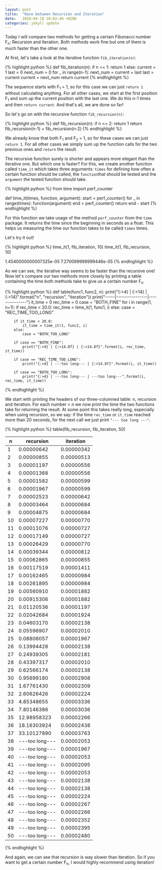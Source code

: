 ```yaml
---
layout: post
title:  "Race between Recursion and Iteration"
date:   2020-04-18 18:02:40 +0200
categories: jekyll update
---
```



Today I will compare two methods for getting a certain Fibonacci number F<sub>n</sub>: Recursion and Iteration.
Both methods work fine but one of them is much faster than the other one.

At first, let's take a look at the iterative function `fib_iteration(n)`:

{% highlight python %}
def fib_iteration(n):
    if n == 1:
        return 1
    else:
        current = 1
        last = 0
        next_num = 0
        for _ in range(n-1):
            next_num = current + last
            last = current
            current = next_num
        return current
{% endhighlight %}

The sequence starts with F<sub>1</sub> = 1, so for this case we can just `return 1` without calculating anything.
For all other cases, we start at the first position F<sub>1</sub> and sum up the current position with the last one. We do this n-1 times and then `return current`.
And that's all, we are done so far! 

So let's go on with the recursive function `fib_recursion(n)`:

{% highlight python %}
def fib_recursion(n):
    if n <= 2:
        return 1
    return fib_recursion(n-1) + fib_recursion(n-2)
{% endhighlight %}

We already know that both F<sub>1</sub> and F<sub>2</sub> = 1, so for these cases we can just `return 1`.
For all other cases we simply sum up the function calls for the two previous ones and `return` the result.

The recursive function surely is shorter and appears more elegant than the iterative one. But which one is faster?
For this, we create another function called `time_it` which takes three arguments: `times` for defining how often a certain function should be called, the `function`that should be tested and the `argument` the tested function should take.

{% highlight python %}
from time import perf_counter

def time_it(times, function, argument):
    start = perf_counter()
    for _ in range(times):
        function(argument)
    end = perf_counter()
    return end - start
{% endhighlight %}

For this function we take usage of the method `perf_counter` from the `time` package. It returns the time since the beginning in seconds as a float. This helps us measuring the time our function takes to be called `times` times.

Let's try it out!

{% highlight python %}
time_it(1, fib_iteration, 10)
time_it(1, fib_recursion, 10)

1.4540000000007325e-05
7.270099999999446e-05
{% endhighlight %}

As we can see, the iterative way seems to be faster than the recursive one!
Now let's compare our two methods more closely by printing a table containing the time both methods take to give us a certain number F<sub>n</sub>.

{% highlight python %}
def table(func1, func2, n):
    print("{:>4} | {:>14} | {:>14}".format("n", "recursion", "iteration"))
    print("-----|----------------|---------------")
    it_time = 0
    rec_time = 0
    case = "BOTH_FINE"
    for i in range(1, n+1):
        if rec_time < 20.0:
            rec_time = time_it(1, func1, i)
        else:
            case = "REC_TIME_TOO_LONG"
            
        if it_time < 20.0:
            it_time = time_it(1, func2, i)
        else:
            case = "BOTH_TOO_LONG"

        if case == "BOTH_FINE":
            print("{:>4} | {:>14.8f} | {:>14.8f}".format(i, rec_time, it_time))

        if case == "REC_TIME_TOO_LONG":
            print("{:>4} | ---too long--- | {:>14.8f}".format(i, it_time))

        if case == "BOTH_TOO_LONG":
            print("{:>4} | ---too long--- | ---too long---".format(i, rec_time, it_time))
{% endhighlight %}

We start with printing the headers of our three-columned table: n, recursion and iteration. For each number < n we now print the time the two functions take for returning the result.
At some point this takes really long, especially when using recursion, so we say: if the time `rec_time` or `it_time` reached more than 20 seconds, for the next call we just print `"--- too long ---"`.

{% highlight python %}
table(fib_recursion, fib_iteration, 50)

   n |      recursion |      iteration
-----|----------------|---------------
   1 |     0.00000642 |     0.00000342
   2 |     0.00000855 |     0.00000513
   3 |     0.00001197 |     0.00000556
   4 |     0.00001368 |     0.00000556
   5 |     0.00001582 |     0.00000599
   6 |     0.00001967 |     0.00000599
   7 |     0.00002523 |     0.00000642
   8 |     0.00003464 |     0.00000684
   9 |     0.00004875 |     0.00000684
  10 |     0.00007227 |     0.00000770
  11 |     0.00011076 |     0.00000727
  12 |     0.00017149 |     0.00000727
  13 |     0.00026429 |     0.00000770
  14 |     0.00039344 |     0.00000812
  15 |     0.00062865 |     0.00000855
  16 |     0.00117519 |     0.00001411
  17 |     0.00162465 |     0.00000984
  18 |     0.00261895 |     0.00000984
  19 |     0.00560910 |     0.00001882
  20 |     0.00915306 |     0.00001882
  21 |     0.01120536 |     0.00001197
  22 |     0.02042684 |     0.00001924
  23 |     0.04603170 |     0.00002138
  24 |     0.05596907 |     0.00002010
  25 |     0.08806057 |     0.00001967
  26 |     0.13994428 |     0.00002138
  27 |     0.24939305 |     0.00002181
  28 |     0.43397317 |     0.00002010
  29 |     0.62566174 |     0.00002138
  30 |     0.95699180 |     0.00002908
  31 |     1.67761430 |     0.00002309
  32 |     2.60626426 |     0.00002224
  33 |     4.85348655 |     0.00003336
  34 |     7.80146386 |     0.00003036
  35 |    12.98958323 |     0.00002266
  36 |    18.16303924 |     0.00002438
  37 |    33.10127890 |     0.00003763
  38 | ---too long--- |     0.00002053
  39 | ---too long--- |     0.00001967
  40 | ---too long--- |     0.00002053
  41 | ---too long--- |     0.00002095
  42 | ---too long--- |     0.00002053
  43 | ---too long--- |     0.00002138
  44 | ---too long--- |     0.00002138
  45 | ---too long--- |     0.00002224
  46 | ---too long--- |     0.00002267
  47 | ---too long--- |     0.00002266
  48 | ---too long--- |     0.00002352
  49 | ---too long--- |     0.00002395
  50 | ---too long--- |     0.00002480
{% endhighlight %}


And again, we can see that recursion is way slower than iteration.
So if you want to get a certain number F<sub>n</sub>, I would highly recommend using iteration!



[jekyll-gh]:   https://github.com/corinnabuerger

